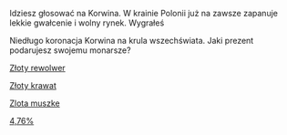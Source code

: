 Idziesz głosować na Korwina. W krainie Polonii już na zawsze zapanuje lekkie gwałcenie i wolny rynek.
Wygrałeś

Niedługo koronacja Korwina na krula wszechświata.
Jaki prezent podarujesz swojemu monarsze?

[Złoty rewolwer](prezent/rewolwer.md)

[Złoty krawat](prezent2/krawat.md)

[Zlota muszke](prezent3/muszka.md)

[4,76%](prezent4/476.md)
